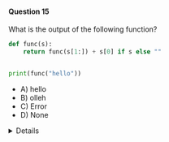 #### Question 15

What is the output of the following function?

```python
def func(s):
    return func(s[1:]) + s[0] if s else ""


print(func("hello"))

```
- A) hello
- B) olleh
- C) Error
- D) None

<details>

- Answer: B) olleh
- Explanation: Recursively reverse a string.

</details>